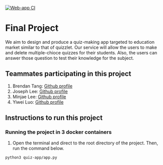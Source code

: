 [![Web-app CI](https://github.com/software-students-spring2024/5-final-project-spring-2024-se-2pm-final/actions/workflows/web-app.yml/badge.svg)](https://github.com/software-students-spring2024/5-final-project-spring-2024-se-2pm-final/actions/workflows/web-app.yml)
# Final Project

We aim to design and produce a quiz-making app targeted to education market similar to that of quizzlet. Our service will allow the users to make and delete multiple-chioce quizzes
for their students. Also, the users can answer those question to test their knowledge for the subject.

## Teammates participating in this project

1. Brendan Tang: [Github profile](https://github.com/Tango117)
2. Joseph Lee: [Github profile](https://github.com/pastuhhhh)
3. Minjae Lee: [Github profile](https://github.com/minjae07206)
4. Yiwei Luo: [Github profile](https://github.com/yl7408)

## Instructions to run this project
### Running the project in 3 docker containers

1. Open the terminal and direct to the root directory of the project. Then, run the command below.
```
python3 quiz-app/app.py 
```
